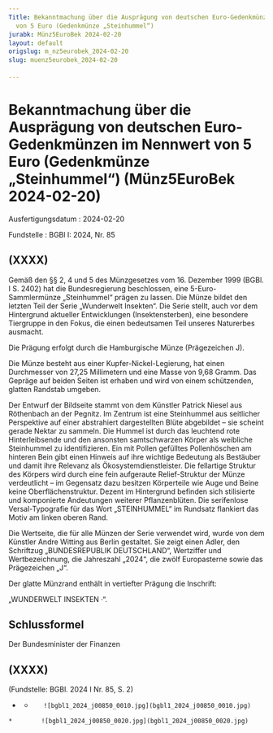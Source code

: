 ```yaml
---
Title: Bekanntmachung über die Ausprägung von deutschen Euro-Gedenkmünzen im Nennwert
  von 5 Euro (Gedenkmünze „Steinhummel“)
jurabk: Münz5EuroBek 2024-02-20
layout: default
origslug: m_nz5eurobek_2024-02-20
slug: muenz5eurobek_2024-02-20

---
```


# Bekanntmachung über die Ausprägung von deutschen Euro-Gedenkmünzen im Nennwert von 5 Euro (Gedenkmünze „Steinhummel“) (Münz5EuroBek 2024-02-20)

Ausfertigungsdatum
:   2024-02-20

Fundstelle
:   BGBl I: 2024, Nr. 85


## (XXXX)

Gemäß den §§ 2, 4 und 5 des Münzgesetzes vom 16. Dezember 1999 (BGBl. I S. 2402) hat die Bundesregierung beschlossen, eine 5-Euro-Sammlermünze „Steinhummel“ prägen zu lassen. Die Münze bildet den letzten Teil der Serie „Wunderwelt Insekten“. Die Serie stellt, auch vor dem Hintergrund aktueller Entwicklungen (Insektensterben), eine besondere Tiergruppe in den Fokus, die einen bedeutsamen Teil unseres Naturerbes ausmacht.

Die Prägung erfolgt durch die Hamburgische Münze (Prägezeichen J).

Die Münze besteht aus einer Kupfer-Nickel-Legierung, hat einen Durchmesser von 27,25 Millimetern und eine Masse von 9,68 Gramm. Das Gepräge auf beiden Seiten ist erhaben und wird von einem schützenden, glatten Randstab umgeben.

Der Entwurf der Bildseite stammt von dem Künstler Patrick Niesel aus Röthenbach an der Pegnitz. Im Zentrum ist eine Steinhummel aus seitlicher Perspektive auf einer abstrahiert dargestellten Blüte abgebildet – sie scheint gerade Nektar zu sammeln. Die Hummel ist durch das leuchtend rote Hinterleibsende und den ansonsten samtschwarzen Körper als weibliche Steinhummel zu identifizieren. Ein mit Pollen gefülltes Pollenhöschen am hinteren Bein gibt einen Hinweis auf ihre wichtige Bedeutung als Bestäuber und damit ihre Relevanz als Ökosystemdienstleister. Die fellartige Struktur des Körpers wird durch eine fein aufgeraute Relief-Struktur der Münze verdeutlicht – im Gegensatz dazu besitzen Körperteile wie Auge und Beine keine Oberflächenstruktur. Dezent im Hintergrund befinden sich stilisierte und komponierte Andeutungen weiterer Pflanzenblüten. Die serifenlose Versal-Typografie für das Wort „STEINHUMMEL“ im Rundsatz flankiert das Motiv am linken oberen Rand.

Die Wertseite, die für alle Münzen der Serie verwendet wird, wurde von dem Künstler Andre Witting aus Berlin gestaltet. Sie zeigt einen Adler, den Schriftzug „BUNDESREPUBLIK DEUTSCHLAND“, Wertziffer und Wertbezeichnung, die Jahreszahl „2024“, die zwölf Europasterne sowie das Prägezeichen „J“.

Der glatte Münzrand enthält in vertiefter Prägung die Inschrift:

„WUNDERWELT INSEKTEN ·“.


## Schlussformel

Der Bundesminister der Finanzen


## (XXXX)

(Fundstelle: BGBl. 2024 I Nr. 85, S. 2)



*    *        ![bgbl1_2024_j00850_0010.jpg](bgbl1_2024_j00850_0010.jpg)
    *        ![bgbl1_2024_j00850_0020.jpg](bgbl1_2024_j00850_0020.jpg)


